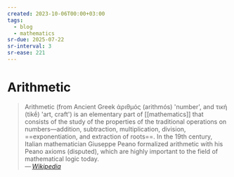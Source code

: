 ```yaml
---
created: 2023-10-06T00:00+03:00
tags:
  - blog
  - mathematics
sr-due: 2025-07-22
sr-interval: 3
sr-ease: 221
---
```


# Arithmetic

> Arithmetic (from Ancient Greek ἀριθμός (arithmós) 'number', and τική (tikḗ)
> 'art, craft') is an elementary part of [[mathematics]] that consists of the
> study of the properties of the traditional operations on
> numbers—addition, subtraction, multiplication, division,
> ==exponentiation, and extraction of roots==. In the 19th century, Italian
> mathematician Giuseppe Peano formalized arithmetic with his Peano axioms
> (disputed), which are highly important to the field of mathematical logic
> today.\
— <cite>[Wikipedia](https://en.wikipedia.org/wiki/Arithmetic)</cite>
